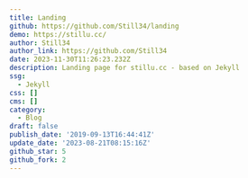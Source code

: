 ```yaml
---
title: Landing
github: https://github.com/Still34/landing
demo: https://stillu.cc/
author: Still34
author_link: https://github.com/Still34
date: 2023-11-30T11:26:23.232Z
description: Landing page for stillu.cc - based on Jekyll
ssg:
  - Jekyll
css: []
cms: []
category:
  - Blog
draft: false
publish_date: '2019-09-13T16:44:41Z'
update_date: '2023-08-21T08:15:16Z'
github_star: 5
github_fork: 2
---
```

